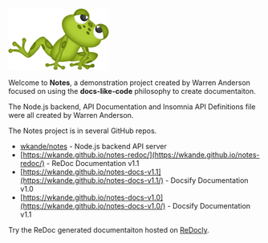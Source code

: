 # Notes

<img src="assets/frog.png" alt="drawing" style="width:200px;margin-top:-80px;"/>

Welcome to **Notes**, a demonstration project created by Warren Anderson focused on using the **docs-like-code** philosophy to create documentaiton.

The Node.js backend, API Documentation and Insomnia API Definitions file were all created by Warren Anderson.

The Notes project is in several GitHub repos.

<!-- RELEASE # -->
- [wkande/notes](https://www.github.com/wkande/notes) - Node.js backend API server
- [https://wkande.github.io/notes-redoc/](https://wkande.github.io/notes-redoc/) - ReDoc Documentation v1.1
- [https://wkande.github.io/notes-docs-v1.1](https://wkande.github.io/notes-docs-v1.1/) - Docsify Documentation v1.0
- [https://wkande.github.io/notes-docs-v1.0](https://wkande.github.io/notes-docs-v1.0/) - Docsify Documentation v1.1

Try the ReDoc generated documentaiton hosted on [ReDocly](https://itchy-deer-87.redoc.ly).
